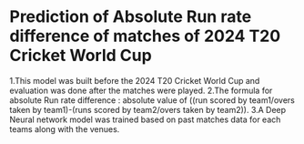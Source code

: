 # Prediction of Absolute Run rate difference of matches of 2024 T20 Cricket World Cup
1.This model was built before the 2024 T20 Cricket World Cup and evaluation was done after the matches were played.
2.The formula for absolute Run rate difference : absolute value of ((run scored by team1/overs taken by team1)-(runs scored by team2/overs taken by team2)).
3.A Deep Neural network model was trained based on past matches data for each teams along with the venues. 
